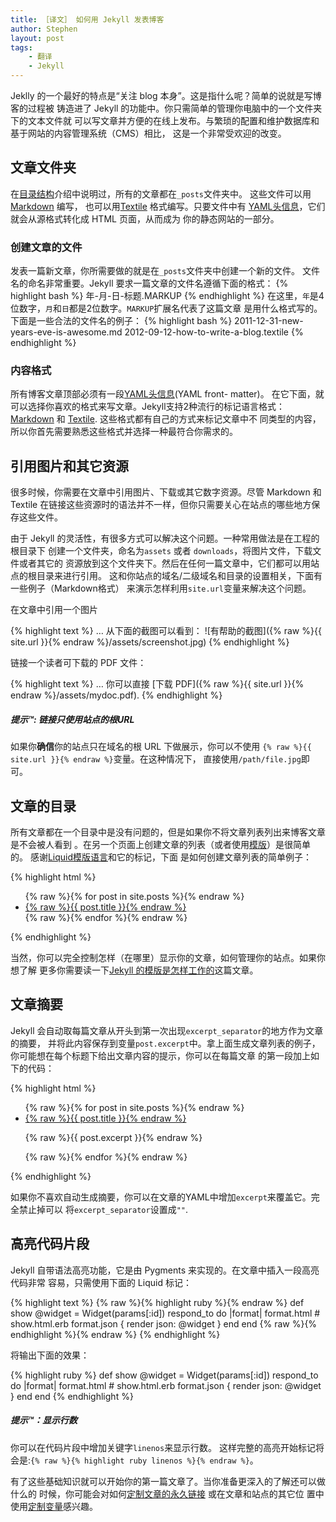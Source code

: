```yaml
---
title: ［译文］ 如何用 Jekyll 发表博客
author: Stephen
layout: post
tags:
    - 翻译
    - Jekyll
---
```

Jeklly 的一个最好的特点是“关注 blog 本身”。这是指什么呢？简单的说就是写博客的过程被 
铸造进了 Jekyll 的功能中。你只需简单的管理你电脑中的一个文件夹下的文本文件就
可以写文章并方便的在线上发布。与繁琐的配置和维护数据库和基于网站的内容管理系统（CMS）相比，
这是一个非常受欢迎的改变。

## 文章文件夹

在[目录结构](../structure/)介绍中说明过，所有的文章都在`_posts`文件夹中。
这些文件可以用[Markdown](http://daringfireball.net/projects/markdown/) 编写，
也可以用[Textile](http://textile.sitemonks.com/) 格式编写。只要文件中有
[YAML头信息](../frontmatter/)，它们就会从源格式转化成 HTML 页面，从而成为
你的静态网站的一部分。

### 创建文章的文件

发表一篇新文章，你所需要做的就是在`_posts`文件夹中创建一个新的文件。
文件名的命名非常重要。Jekyll 要求一篇文章的文件名遵循下面的格式：
{% highlight bash %}
年-月-日-标题.MARKUP
{% endhighlight %} 
在这里，`年`是4位数字，`月`和`日`都是2位数字。`MARKUP`扩展名代表了这篇文章
是用什么格式写的。下面是一些合法的文件名的例子：
{% highlight bash %}
2011-12-31-new-years-eve-is-awesome.md
2012-09-12-how-to-write-a-blog.textile
{% endhighlight %}


### 内容格式

所有博客文章顶部必须有一段[YAML头信息](../frontmatter/)(YAML front- matter)。
在它下面，就可以选择你喜欢的格式来写文章。Jekyll支持2种流行的标记语言格式：
[Markdown](http://daringfireball.net/projects/markdown/) 和
[Textile](http://textile.sitemonks.com/). 这些格式都有自己的方式来标记文章中不
同类型的内容，所以你首先需要熟悉这些格式并选择一种最符合你需求的。

## 引用图片和其它资源

很多时候，你需要在文章中引用图片、下载或其它数字资源。尽管 Markdown 和 Textile
在链接这些资源时的语法并不一样，但你只需要关心在站点的哪些地方保存这些文件。

由于 Jekyll 的灵活性，有很多方式可以解决这个问题。一种常用做法是在工程的根目录下
创建一个文件夹，命名为`assets` 或者 `downloads`，将图片文件，下载文件或者其它的
资源放到这个文件夹下。然后在任何一篇文章中，它们都可以用站点的根目录来进行引用。
这和你站点的域名/二级域名和目录的设置相关，下面有一些例子（Markdown格式）
来演示怎样利用`site.url`变量来解决这个问题。

在文章中引用一个图片

{% highlight text %}
… 从下面的截图可以看到：
![有帮助的截图]({% raw %}{{ site.url }}{% endraw %}/assets/screenshot.jpg)
{% endhighlight %}

链接一个读者可下载的 PDF 文件：

{% highlight text %}
… 你可以直接 [下载 PDF]({% raw %}{{ site.url }}{% endraw %}/assets/mydoc.pdf).
{% endhighlight %}

<div class="note">
  <h5>提示™: 链接只使用站点的根URL</h5>
  <p>
    如果你<strong>确信</strong>你的站点只在域名的根 URL 下做展示，你可以不使用
     <code>{% raw %}{{ site.url }}{% endraw %}</code>变量。在这种情况下，
     直接使用<code>/path/file.jpg</code>即可。
  </p>
</div>

## 文章的目录

所有文章都在一个目录中是没有问题的，但是如果你不将文章列表列出来博客文章是不会被人看到
。在另一个页面上创建文章的列表（或者使用[模版](../templates/)）是很简单的。
感谢[Liquid模版语言](http://wiki.shopify.com/Liquid)和它的标记，下面
是如何创建文章列表的简单例子：

{% highlight html %}
<ul>
  {% raw %}{% for post in site.posts %}{% endraw %}
    <li>
      <a href="{% raw %}{{ post.url }}{% endraw %}">{% raw %}{{ post.title }}{% endraw %}</a>
    </li>
  {% raw %}{% endfor %}{% endraw %}
</ul>
{% endhighlight %}

当然，你可以完全控制怎样（在哪里）显示你的文章，如何管理你的站点。如果你想了解
更多你需要读一下[Jekyll 的模版是怎样工作的](../templates/)这篇文章。

## 文章摘要

Jekyll 会自动取每篇文章从开头到第一次出现`excerpt_separator`的地方作为文章的摘要，
并将此内容保存到变量`post.excerpt`中。拿上面生成文章列表的例子，你可能想在每个标题下给出文章内容的提示，你可以在每篇文章
的第一段加上如下的代码：

{% highlight html %}
<ul>
  {% raw %}{% for post in site.posts %}{% endraw %}
    <li>
      <a href="{% raw %}{{ post.url }}{% endraw %}">{% raw %}{{ post.title }}{% endraw %}</a>
      <p>{% raw %}{{ post.excerpt }}{% endraw %}</p>
    </li>
  {% raw %}{% endfor %}{% endraw %}
</ul>
{% endhighlight %}

如果你不喜欢自动生成摘要，你可以在文章的YAML中增加`excerpt`来覆盖它。完全禁止掉可以
将`excerpt_separator`设置成`""`.

## 高亮代码片段

Jekyll 自带语法高亮功能，它是由 Pygments 来实现的。在文章中插入一段高亮代码非常
容易，只需使用下面的 Liquid 标记：

{% highlight text %}
{% raw %}{% highlight ruby %}{% endraw %}
def show
  @widget = Widget(params[:id])
  respond_to do |format|
    format.html # show.html.erb
    format.json { render json: @widget }
  end
end
{% raw %}{% endhighlight %}{% endraw %}
{% endhighlight %}

将输出下面的效果：

{% highlight ruby %}
def show
  @widget = Widget(params[:id])
  respond_to do |format|
    format.html # show.html.erb
    format.json { render json: @widget }
  end
end
{% endhighlight %}

<div class="note">
  <h5>提示™：显示行数</h5>
  <p>
    你可以在代码片段中增加关键字<code>linenos</code>来显示行数。
    这样完整的高亮开始标记将会是:<code>{% raw %}{% highlight ruby linenos %}{% endraw %}</code>。
  </p>
</div>

有了这些基础知识就可以开始你的第一篇文章了。当你准备更深入的了解还可以做什么的
时候，你可能会对如何[定制文章的永久链接](../permalinks/) 或在文章和站点的其它位
置中使用[定制变量](../variables/)感兴趣。
